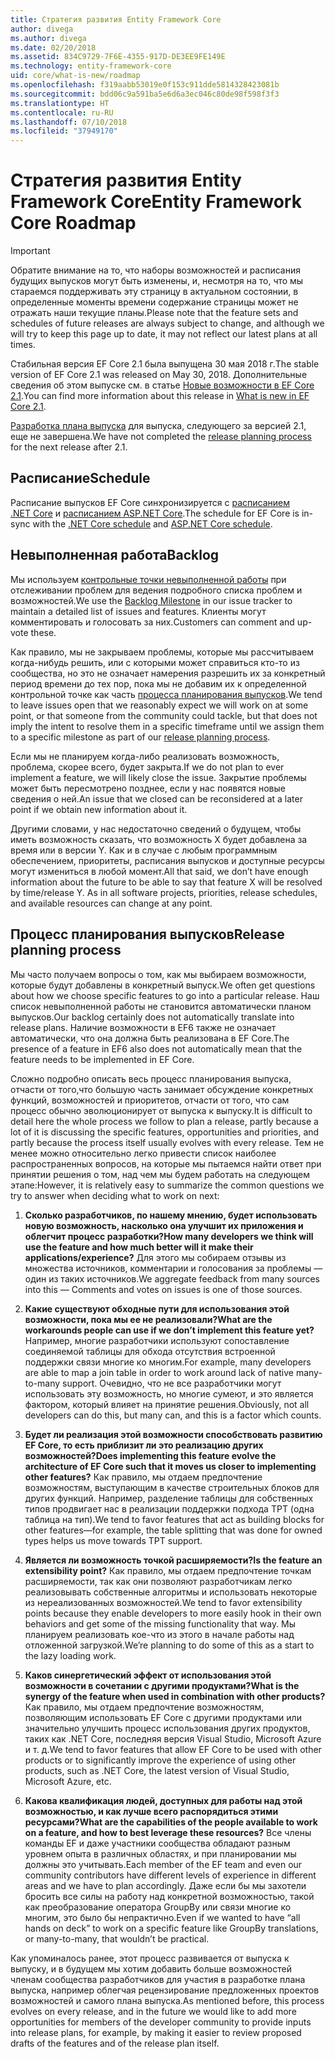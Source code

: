```yaml
---
title: Стратегия развития Entity Framework Core
author: divega
ms.author: divega
ms.date: 02/20/2018
ms.assetid: 834C9729-7F6E-4355-917D-DE3EE9FE149E
ms.technology: entity-framework-core
uid: core/what-is-new/roadmap
ms.openlocfilehash: f319aabb53019e0f153c911dde5814328423081b
ms.sourcegitcommit: bdd06c9a591ba5e6d6a3ec046c80de98f598f3f3
ms.translationtype: HT
ms.contentlocale: ru-RU
ms.lasthandoff: 07/10/2018
ms.locfileid: "37949170"
---
```

# <a name="entity-framework-core-roadmap"></a><span data-ttu-id="bdac1-102">Стратегия развития Entity Framework Core</span><span class="sxs-lookup"><span data-stu-id="bdac1-102">Entity Framework Core Roadmap</span></span>

> [!IMPORTANT]
> <span data-ttu-id="bdac1-103">Обратите внимание на то, что наборы возможностей и расписания будущих выпусков могут быть изменены, и, несмотря на то, что мы стараемся поддерживать эту страницу в актуальном состоянии, в определенные моменты времени содержание страницы может не отражать наши текущие планы.</span><span class="sxs-lookup"><span data-stu-id="bdac1-103">Please note that the feature sets and schedules of future releases are always subject to change, and although we will try to keep this page up to date, it may not reflect our latest plans at all times.</span></span>

<span data-ttu-id="bdac1-104">Стабильная версия EF Core 2.1 была выпущена 30 мая 2018 г.</span><span class="sxs-lookup"><span data-stu-id="bdac1-104">The stable version of EF Core 2.1 was released on May 30, 2018.</span></span> <span data-ttu-id="bdac1-105">Дополнительные сведения об этом выпуске см. в статье [Новые возможности в EF Core 2.1](xref:core/what-is-new/ef-core-2.1).</span><span class="sxs-lookup"><span data-stu-id="bdac1-105">You can find more information about this release in [What is new in EF Core 2.1](xref:core/what-is-new/ef-core-2.1).</span></span>

<span data-ttu-id="bdac1-106">[Разработка плана выпуска](#release-planning-process) для выпуска, следующего за версией 2.1, еще не завершена.</span><span class="sxs-lookup"><span data-stu-id="bdac1-106">We have not completed the [release planning process](#release-planning-process) for the next release after 2.1.</span></span>

## <a name="schedule"></a><span data-ttu-id="bdac1-107">Расписание</span><span class="sxs-lookup"><span data-stu-id="bdac1-107">Schedule</span></span>

<span data-ttu-id="bdac1-108">Расписание выпусков EF Core синхронизируется с [расписанием .NET Core](https://github.com/dotnet/core/blob/master/roadmap.md) и [расписанием ASP.NET Core](https://github.com/aspnet/Home/wiki/Roadmap).</span><span class="sxs-lookup"><span data-stu-id="bdac1-108">The schedule for EF Core is in-sync with the [.NET Core schedule](https://github.com/dotnet/core/blob/master/roadmap.md) and [ASP.NET Core schedule](https://github.com/aspnet/Home/wiki/Roadmap).</span></span>

## <a name="backlog"></a><span data-ttu-id="bdac1-109">Невыполненная работа</span><span class="sxs-lookup"><span data-stu-id="bdac1-109">Backlog</span></span>

<span data-ttu-id="bdac1-110">Мы используем [контрольные точки невыполненной работы](https://github.com/aspnet/EntityFrameworkCore/issues?q=is%3Aopen+is%3Aissue+milestone%3ABacklog+sort%3Areactions-%2B1-desc) при отслеживании проблем для ведения подробного списка проблем и возможностей.</span><span class="sxs-lookup"><span data-stu-id="bdac1-110">We use the [Backlog Milestone](https://github.com/aspnet/EntityFrameworkCore/issues?q=is%3Aopen+is%3Aissue+milestone%3ABacklog+sort%3Areactions-%2B1-desc) in our issue tracker to maintain a detailed list of issues and features.</span></span> <span data-ttu-id="bdac1-111">Клиенты могут комментировать и голосовать за них.</span><span class="sxs-lookup"><span data-stu-id="bdac1-111">Customers can comment and up-vote these.</span></span>

<span data-ttu-id="bdac1-112">Как правило, мы не закрываем проблемы, которые мы рассчитываем когда-нибудь решить, или с которыми может справиться кто-то из сообщества, но это не означает намерения разрешить их за конкретный период времени до тех пор, пока мы не добавим их к определенной контрольной точке как часть [процесса планирования выпусков](#release-planning-process).</span><span class="sxs-lookup"><span data-stu-id="bdac1-112">We tend to leave issues open that we reasonably expect we will work on at some point, or that someone from the community could tackle, but that does not imply the intent to resolve them in a specific timeframe until we assign them to a specific milestone as part of our [release planning process](#release-planning-process).</span></span>

<span data-ttu-id="bdac1-113">Если мы не планируем когда-либо реализовать возможность, проблема, скорее всего, будет закрыта.</span><span class="sxs-lookup"><span data-stu-id="bdac1-113">If we do not plan to ever implement a feature, we will likely close the issue.</span></span> <span data-ttu-id="bdac1-114">Закрытие проблемы может быть пересмотрено позднее, если у нас появятся новые сведения о ней.</span><span class="sxs-lookup"><span data-stu-id="bdac1-114">An issue that we closed can be reconsidered at a later point if we obtain new information about it.</span></span>

<span data-ttu-id="bdac1-115">Другими словами, у нас недостаточно сведений о будущем, чтобы иметь возможность сказать, что возможность X будет добавлена за время или в версии Y. Как и в случае с любым программным обеспечением, приоритеты, расписания выпусков и доступные ресурсы могут измениться в любой момент.</span><span class="sxs-lookup"><span data-stu-id="bdac1-115">All that said, we don’t have enough information about the future to be able to say that feature X will be resolved by time/release Y. As in all software projects, priorities, release schedules, and available resources can change at any point.</span></span>

## <a name="release-planning-process"></a><span data-ttu-id="bdac1-116">Процесс планирования выпусков</span><span class="sxs-lookup"><span data-stu-id="bdac1-116">Release planning process</span></span>

<span data-ttu-id="bdac1-117">Мы часто получаем вопросы о том, как мы выбираем возможности, которые будут добавлены в конкретный выпуск.</span><span class="sxs-lookup"><span data-stu-id="bdac1-117">We often get questions about how we choose specific features to go into a particular release.</span></span> <span data-ttu-id="bdac1-118">Наш список невыполненной работы не становится автоматически планом выпусков.</span><span class="sxs-lookup"><span data-stu-id="bdac1-118">Our backlog certainly does not automatically translate into release plans.</span></span> <span data-ttu-id="bdac1-119">Наличие возможности в EF6 также не означает автоматически, что она должна быть реализована в EF Core.</span><span class="sxs-lookup"><span data-stu-id="bdac1-119">The presence of a feature in EF6 also does not automatically mean that the feature needs to be implemented in EF Core.</span></span>

<span data-ttu-id="bdac1-120">Сложно подробно описать весь процесс планирования выпуска, отчасти от того,что большую часть занимает обсуждение конкретных функций, возможностей и приоритетов, отчасти от того, что сам процесс обычно эволюционирует от выпуска к выпуску.</span><span class="sxs-lookup"><span data-stu-id="bdac1-120">It is difficult to detail here the whole process we follow to plan a release, partly because a lot of it is discussing the specific features, opportunities and priorities, and partly because the process itself usually evolves with every release.</span></span> <span data-ttu-id="bdac1-121">Тем не менее можно относительно легко привести список наиболее распространенных вопросов, на которые мы пытаемся найти ответ при принятии решения о том, над чем мы будем работать на следующем этапе:</span><span class="sxs-lookup"><span data-stu-id="bdac1-121">However, it is relatively easy to summarize the common questions we try to answer when deciding what to work on next:</span></span>

1. <span data-ttu-id="bdac1-122">**Сколько разработчиков, по нашему мнению, будет использовать новую возможность, насколько она улучшит их приложения и облегчит процесс разработки?**</span><span class="sxs-lookup"><span data-stu-id="bdac1-122">**How many developers we think will use the feature and how much better will it make their applications/experience?**</span></span> <span data-ttu-id="bdac1-123">Для этого мы собираем отзывы из множества источников, комментарии и голосования за проблемы — один из таких источников.</span><span class="sxs-lookup"><span data-stu-id="bdac1-123">We aggregate feedback from many sources into this — Comments and votes on issues is one of those sources.</span></span>

2. <span data-ttu-id="bdac1-124">**Какие существуют обходные пути для использования этой возможности, пока мы ее не реализовали?**</span><span class="sxs-lookup"><span data-stu-id="bdac1-124">**What are the workarounds people can use if we don’t implement this feature yet?**</span></span> <span data-ttu-id="bdac1-125">Например, многие разработчики используют сопоставление соединяемой таблицы для обхода отсутствия встроенной поддержки связи многие ко многим.</span><span class="sxs-lookup"><span data-stu-id="bdac1-125">For example, many developers are able to map a join table in order to work around lack of native many-to-many support.</span></span> <span data-ttu-id="bdac1-126">Очевидно, что не все разработчики могут использовать эту возможность, но многие сумеют, и это является фактором, который влияет на принятие решения.</span><span class="sxs-lookup"><span data-stu-id="bdac1-126">Obviously, not all developers can do this, but many can, and this is a factor which counts.</span></span>

3. <span data-ttu-id="bdac1-127">**Будет ли реализация этой возможности способствовать развитию EF Core, то есть приблизит ли это реализацию других возможностей?**</span><span class="sxs-lookup"><span data-stu-id="bdac1-127">**Does implementing this feature evolve the architecture of EF Core such that it moves us closer to implementing other features?**</span></span> <span data-ttu-id="bdac1-128">Как правило, мы отдаем предпочтение возможностям, выступающим в качестве строительных блоков для других функций. Например, разделение таблицы для собственных типов продвигает нас в реализации поддержки подхода TPT (одна таблица на тип).</span><span class="sxs-lookup"><span data-stu-id="bdac1-128">We tend to favor features that act as building blocks for other features—for example, the table splitting that was done for owned types helps us move towards TPT support.</span></span>

4. <span data-ttu-id="bdac1-129">**Является ли возможность точкой расширяемости?**</span><span class="sxs-lookup"><span data-stu-id="bdac1-129">**Is the feature an extensibility point?**</span></span> <span data-ttu-id="bdac1-130">Как правило, мы отдаем предпочтение точкам расширяемости, так как они позволяют разработчикам легко реализовывать собственные алгоритмы и использовать некоторые из нереализованных возможностей.</span><span class="sxs-lookup"><span data-stu-id="bdac1-130">We tend to favor extensibility points because they enable developers to more easily hook in their own behaviors and get some of the missing functionality that way.</span></span> <span data-ttu-id="bdac1-131">Мы планируем реализовать кое-что из этого в начале работы над отложенной загрузкой.</span><span class="sxs-lookup"><span data-stu-id="bdac1-131">We’re planning to do some of this as a start to the lazy loading work.</span></span>

5. <span data-ttu-id="bdac1-132">**Каков синергетический эффект от использования этой возможности в сочетании с другими продуктами?**</span><span class="sxs-lookup"><span data-stu-id="bdac1-132">**What is the synergy of the feature when used in combination with other products?**</span></span> <span data-ttu-id="bdac1-133">Как правило, мы отдаем предпочтение возможностям, позволяющим использовать EF Core с другими продуктами или значительно улучшить процесс использования других продуктов, таких как .NET Core, последняя версия Visual Studio, Microsoft Azure и т. д.</span><span class="sxs-lookup"><span data-stu-id="bdac1-133">We tend to favor features that allow EF Core to be used with other products or to significantly improve the experience of using other products, such as .NET Core, the latest version of Visual Studio, Microsoft Azure, etc.</span></span>

6. <span data-ttu-id="bdac1-134">**Какова квалификация людей, доступных для работы над этой возможностью, и как лучше всего распорядиться этими ресурсами?**</span><span class="sxs-lookup"><span data-stu-id="bdac1-134">**What are the capabilities of the people available to work on a feature, and how to best leverage these resources?**</span></span> <span data-ttu-id="bdac1-135">Все члены команды EF и даже участники сообщества обладают разным уровнем опыта в различных областях, и при планировании мы должны это учитывать.</span><span class="sxs-lookup"><span data-stu-id="bdac1-135">Each member of the EF team and even our community contributors have different levels of experience in different areas and we have to plan accordingly.</span></span> <span data-ttu-id="bdac1-136">Даже если бы мы захотели бросить все силы на работу над конкретной возможностью, такой как преобразование оператора GroupBy или связи многие ко многим, это было бы непрактично.</span><span class="sxs-lookup"><span data-stu-id="bdac1-136">Even if we wanted to have “all hands on deck” to work on a specific feature like GroupBy translations, or many-to-many, that wouldn’t be practical.</span></span>

<span data-ttu-id="bdac1-137">Как упоминалось ранее, этот процесс развивается от выпуска к выпуску, и в будущем мы хотим добавить больше возможностей членам сообщества разработчиков для участия в разработке плана выпуска, например облегчая рецензирование предложенных проектов возможностей и самого плана выпуска.</span><span class="sxs-lookup"><span data-stu-id="bdac1-137">As mentioned before, this process evolves on every release, and in the future we would like to add more opportunities for members of the developer community to provide inputs into release plans, for example, by making it easier to review proposed drafts of the features and of the release plan itself.</span></span>
